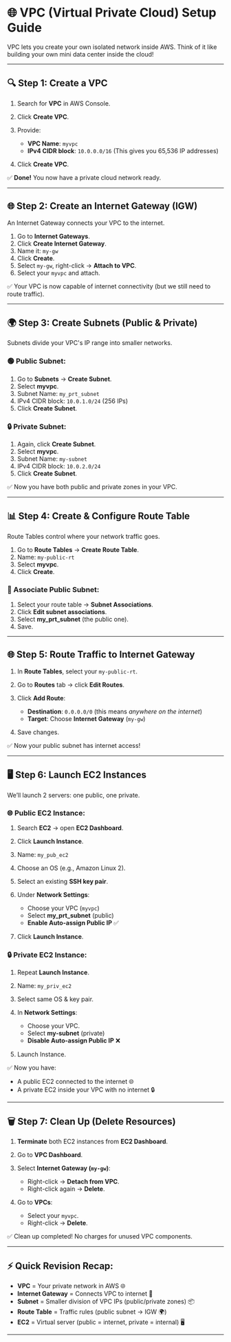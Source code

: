 # 🌐 VPC (Virtual Private Cloud) Setup Guide

VPC lets you create your own isolated network inside AWS. Think of it like building your own mini data center inside the cloud!

---

## 🔍 Step 1: Create a VPC

1. Search for **VPC** in AWS Console.
2. Click **Create VPC**.
3. Provide:

   * **VPC Name**: `myvpc`
   * **IPv4 CIDR block**: `10.0.0.0/16` (This gives you 65,536 IP addresses)
4. Click **Create VPC**.

✅ **Done!** You now have a private cloud network ready.

---

## 🌐 Step 2: Create an Internet Gateway (IGW)

An Internet Gateway connects your VPC to the internet.

1. Go to **Internet Gateways**.
2. Click **Create Internet Gateway**.
3. Name it: `my-gw`
4. Click **Create**.
5. Select `my-gw`, right-click → **Attach to VPC**.
6. Select your `myvpc` and attach.

✅ Your VPC is now capable of internet connectivity (but we still need to route traffic).

---

## 🌍 Step 3: Create Subnets (Public & Private)

Subnets divide your VPC's IP range into smaller networks.

### 🟢 Public Subnet:

1. Go to **Subnets** → **Create Subnet**.
2. Select **myvpc**.
3. Subnet Name: `my_prt_subnet`
4. IPv4 CIDR block: `10.0.1.0/24` (256 IPs)
5. Click **Create Subnet**.

### 🔒 Private Subnet:

1. Again, click **Create Subnet**.
2. Select **myvpc**.
3. Subnet Name: `my-subnet`
4. IPv4 CIDR block: `10.0.2.0/24`
5. Click **Create Subnet**.

✅ Now you have both public and private zones in your VPC.

---

## 📊 Step 4: Create & Configure Route Table

Route Tables control where your network traffic goes.

1. Go to **Route Tables** → **Create Route Table**.
2. Name: `my-public-rt`
3. Select **myvpc**.
4. Click **Create**.

### 🔗 Associate Public Subnet:

1. Select your route table → **Subnet Associations**.
2. Click **Edit subnet associations**.
3. Select **my\_prt\_subnet** (the public one).
4. Save.

---

## 🌐 Step 5: Route Traffic to Internet Gateway

1. In **Route Tables**, select your `my-public-rt`.
2. Go to **Routes** tab → click **Edit Routes**.
3. Click **Add Route**:

   * **Destination**: `0.0.0.0/0` (this means *anywhere on the internet*)
   * **Target**: Choose **Internet Gateway** (`my-gw`)
4. Save changes.

✅ Now your public subnet has internet access!

---

## 🖥️ Step 6: Launch EC2 Instances

We’ll launch 2 servers: one public, one private.

### 🌐 Public EC2 Instance:

1. Search **EC2** → open **EC2 Dashboard**.
2. Click **Launch Instance**.
3. Name: `my_pub_ec2`
4. Choose an OS (e.g., Amazon Linux 2).
5. Select an existing **SSH key pair**.
6. Under **Network Settings**:

   * Choose your VPC (`myvpc`)
   * Select **my\_prt\_subnet** (public)
   * **Enable Auto-assign Public IP** ✅
7. Click **Launch Instance**.

### 🔒 Private EC2 Instance:

1. Repeat **Launch Instance**.
2. Name: `my_priv_ec2`
3. Select same OS & key pair.
4. In **Network Settings**:

   * Choose your VPC.
   * Select **my-subnet** (private)
   * **Disable Auto-assign Public IP** ❌
5. Launch Instance.

✅ Now you have:

* A public EC2 connected to the internet 🌐
* A private EC2 inside your VPC with no internet 🔒

---

## 🗑️ Step 7: Clean Up (Delete Resources)

1. **Terminate** both EC2 instances from **EC2 Dashboard**.
2. Go to **VPC Dashboard**.
3. Select **Internet Gateway (`my-gw`)**:

   * Right-click → **Detach from VPC**.
   * Right-click again → **Delete**.
4. Go to **VPCs**:

   * Select your `myvpc`.
   * Right-click → **Delete**.

✅ Clean up completed! No charges for unused VPC components.

---

## ⚡ Quick Revision Recap:

* **VPC** = Your private network in AWS 🌐
* **Internet Gateway** = Connects VPC to internet 🔗
* **Subnet** = Smaller division of VPC IPs (public/private zones) 📦
* **Route Table** = Traffic rules (public subnet → IGW 🌍)
* **EC2** = Virtual server (public = internet, private = internal) 🖥️

---

